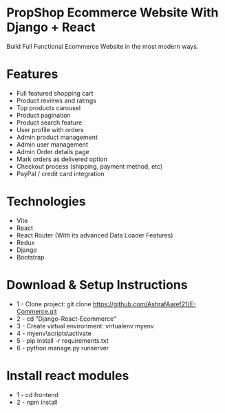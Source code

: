 # PropShop Ecommerce Website With Django + React


Build Full Functional Ecommerce Website in the most modern ways.


# Features
* Full featured shopping cart
* Product reviews and ratings
* Top products carousel
* Product pagination
* Product search feature
* User profile with orders
* Admin product management
* Admin user management
* Admin Order details page
* Mark orders as delivered option
* Checkout process (shipping, payment method, etc)
* PayPal / credit card integration


# Technologies
* Vite
* React
* React Router (With its advanced Data Loader Features)
* Redux
* Django
* Bootstrap

# Download & Setup Instructions

* 1 - Clone project: git clone https://github.com/AshrafAaref21/E-Commerce.git
* 2 - cd "Django-React-Ecommerce"
* 3 - Create virtual environment: virtualenv myenv
* 4 - myenv\scripts\activate
* 5 - pip install -r requirements.txt
* 6 - python manage.py runserver

# Install react modules
* 1 - cd frontend
* 2 - npm install
